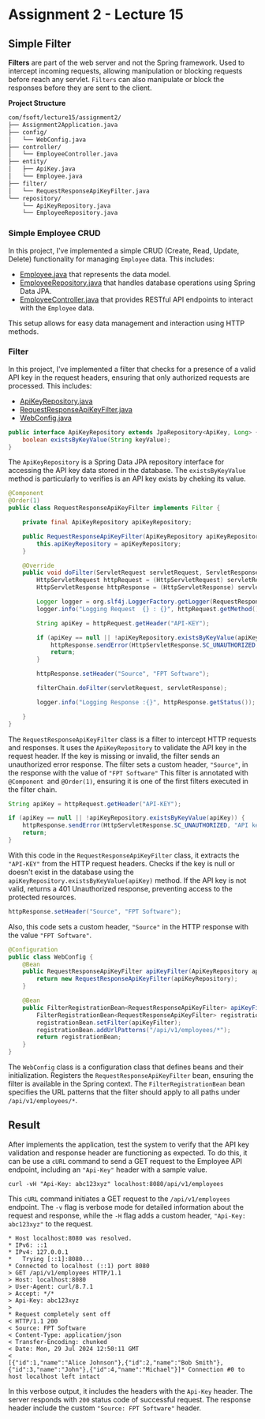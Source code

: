 # Assignment 2 - Lecture 15

## Simple Filter

**Filters** are part of the web server and not the Spring framework. Used to intercept incoming requests, allowing manipulation or blocking requests before reach any servlet. `Filters` can also manipulate or block the responses before they are sent to the client.

**Project Structure**

```bash
com/fsoft/lecture15/assignment2/
├── Assignment2Application.java
├── config/
│   └── WebConfig.java
├── controller/
│   └── EmployeeController.java
├── entity/
│   ├── ApiKey.java
│   └── Employee.java
├── filter/
│   └── RequestResponseApiKeyFilter.java
└── repository/
    └── ApiKeyRepository.java
    └── EmployeeRepository.java
```

### Simple Employee CRUD

In this project, I've implemented a simple CRUD (Create, Read, Update, Delete) functionality for managing `Employee` data. This includes:

- [Employee.java](assignment2/src/main/java/com/fsoft/lecture15/assignment2/entity/Employee.java) that represents the data model.
- [EmployeeRepository.java](assignment2/src/main/java/com/fsoft/lecture15/assignment2/repository/EmployeeRepository.java) that handles database operations using Spring Data JPA.
- [EmployeeController.java](assignment2/src/main/java/com/fsoft/lecture15/assignment2/controller/EmployeeController.java) that provides RESTful API endpoints to interact with the `Employee` data.

This setup allows for easy data management and interaction using HTTP methods.

### Filter

In this project, I've implemented a filter that checks for a presence of a valid API key in the request headers, ensuring that only authorized requests are processed. This includes:

- [ApiKeyRepository.java](assignment2/src/main/java/com/fsoft/lecture15/assignment2/repository/ApiKeyRepository.java)
- [RequestResponseApiKeyFilter.java](assignment2/src/main/java/com/fsoft/lecture15/assignment2/filter/RequestResponseApiKeyFilter.java)
- [WebConfig.java](assignment2/src/main/java/com/fsoft/lecture15/assignment2/config/WebConfig.java)

```java
public interface ApiKeyRepository extends JpaRepository<ApiKey, Long> {
    boolean existsByKeyValue(String keyValue);
}
```

The `ApiKeyRepository` is a Spring Data JPA repository interface for accessing the API key data stored in the database. The `existsByKeyValue` method is particularly to verifies is an API key exists by cheking its value.

```java
@Component
@Order(1)
public class RequestResponseApiKeyFilter implements Filter {

    private final ApiKeyRepository apiKeyRepository;

    public RequestResponseApiKeyFilter(ApiKeyRepository apiKeyRepository) {
        this.apiKeyRepository = apiKeyRepository;
    }

    @Override
    public void doFilter(ServletRequest servletRequest, ServletResponse servletResponse, FilterChain filterChain) throws IOException, ServletException {
        HttpServletRequest httpRequest = (HttpServletRequest) servletRequest;
        HttpServletResponse httpResponse = (HttpServletResponse) servletResponse;

        Logger logger = org.slf4j.LoggerFactory.getLogger(RequestResponseApiKeyFilter.class);
        logger.info("Logging Request  {} : {}", httpRequest.getMethod(), httpRequest.getRequestURI());

        String apiKey = httpRequest.getHeader("API-KEY");

        if (apiKey == null || !apiKeyRepository.existsByKeyValue(apiKey)) {
            httpResponse.sendError(HttpServletResponse.SC_UNAUTHORIZED, "API key is missing or invalid");
            return;
        }

        httpResponse.setHeader("Source", "FPT Software");

        filterChain.doFilter(servletRequest, servletResponse);

        logger.info("Logging Response :{}", httpResponse.getStatus());

    }
}
```

The `RequestResponseApiKeyFilter` class is a filter to intercept HTTP requests and responses. It uses the `ApiKeyRepository` to validate the API key in the request header. If the key is missing or invalid, the filter sends an unauthorized error response. The filter sets a custom header, `"Source"`, in the response with the value of `"FPT Software"` This filter is annotated with `@Component `and `@Order(1)`, ensuring it is one of the first filters executed in the filter chain.

```java
String apiKey = httpRequest.getHeader("API-KEY");

if (apiKey == null || !apiKeyRepository.existsByKeyValue(apiKey)) {
    httpResponse.sendError(HttpServletResponse.SC_UNAUTHORIZED, "API key is missing or invalid");
    return;
}
```

With this code in the `RequestResponseApiKeyFilter` class, it extracts the `"API-KEY"` from the HTTP request headers. Checks if the key is null or doesn't exist in the database using the `apiKeyRepository.existsByKeyValue(apiKey)` method. If the API key is not valid, returns a 401 Unauthorized response, preventing access to the protected resources.

```java
httpResponse.setHeader("Source", "FPT Software");
```

Also, this code sets a custom header, `"Source"` in the HTTP response with the value `"FPT Software"`.

```java
@Configuration
public class WebConfig {
    @Bean
    public RequestResponseApiKeyFilter apiKeyFilter(ApiKeyRepository apiKeyRepository) {
        return new RequestResponseApiKeyFilter(apiKeyRepository);
    }

    @Bean
    public FilterRegistrationBean<RequestResponseApiKeyFilter> apiKeyFilterRegistration(RequestResponseApiKeyFilter apiKeyFilter) {
        FilterRegistrationBean<RequestResponseApiKeyFilter> registrationBean = new FilterRegistrationBean<>();
        registrationBean.setFilter(apiKeyFilter);
        registrationBean.addUrlPatterns("/api/v1/employees/*");
        return registrationBean;
    }
}
```

The `WebConfig` class is a configuration class that defines beans and their initialization. Registers the `RequestResponseApiKeyFilter` bean, ensuring the filter is available in the Spring context. The `FilterRegistrationBean` bean specifies the URL patterns that the filter should apply to all paths under `/api/v1/employees/*`.

## Result

After implements the application, test the system to verify that the API key validation and response header are functioning as expected. To do this, it can be use a `cURL` command to send a GET request to the Employee API endpoint, including an `"Api-Key"` header with a sample value.

```log
curl -vH "Api-Key: abc123xyz" localhost:8080/api/v1/employees
```

This `cURL` command initiates a GET request to the `/api/v1/employees` endpoint. The `-v` flag is verbose mode for detailed information about the request and response, while the `-H` flag adds a custom header, `"Api-Key: abc123xyz"` to the request.

```log
* Host localhost:8080 was resolved.
* IPv6: ::1
* IPv4: 127.0.0.1
*   Trying [::1]:8080...
* Connected to localhost (::1) port 8080
> GET /api/v1/employees HTTP/1.1
> Host: localhost:8080
> User-Agent: curl/8.7.1
> Accept: */*
> Api-Key: abc123xyz
>
* Request completely sent off
< HTTP/1.1 200
< Source: FPT Software
< Content-Type: application/json
< Transfer-Encoding: chunked
< Date: Mon, 29 Jul 2024 12:50:11 GMT
<
[{"id":1,"name":"Alice Johnson"},{"id":2,"name":"Bob Smith"},{"id":3,"name":"John"},{"id":4,"name":"Michael"}]* Connection #0 to host localhost left intact
```

In this verbose output, it includes the headers with the `Api-Key` header. The server responds with `200` status code of successful request. The response header include the custom `"Source: FPT Software"` header.

